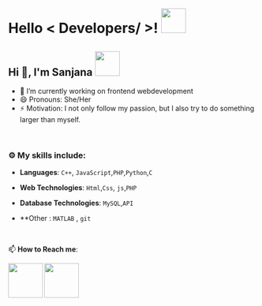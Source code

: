 <h1> Hello < Developers/ >! <a href="#"><img  width="50px" height="50px" src="https://raw.githubusercontent.com/MartinHeinz/MartinHeinz/master/wave.gif"></a> </h1>


</p>

## Hi 👋, I'm Sanjana <img src="https://media4.giphy.com/media/PgnpGT8tJsWfNabS8d/giphy.gif" width="50"> 


- 🔭 I’m currently working on frontend webdevelopment
- 😄 Pronouns: She/Her
- ⚡ Motivation: I not only follow my passion, but I also try to do something larger than myself.

<br>


### :gear: My skills include:

- **Languages**: `C++`, `JavaScript`,`PHP`,`Python`,`C`

- **Web Technologies**: `Html`,`Css`, `js`,`PHP`

- **Database Technologies**: `MySQL`,`API`
- **Other : `MATLAB` , `git`



<br>


📫 **How to Reach me**: 
 

<a href="www.linkedin.com/in/sanjana-patel-754103256">
  <img align="left" width=70px src="https://img.icons8.com/clouds/100/000000/linkedin.png"/>
</a>
  
<a href="mailto:sanjanapatel9399@gmail.com">
  <img align="left" width=70px src="https://img.icons8.com/clouds/100/000000/gmail.png"/>
</a></br>
<br>
<br>
<br>
<br>
